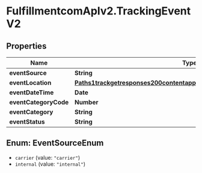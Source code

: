 # FulfillmentcomApIv2.TrackingEventV2

## Properties
Name | Type | Description | Notes
------------ | ------------- | ------------- | -------------
**eventSource** | **String** |  | [optional] 
**eventLocation** | [**Paths1trackgetresponses200contentapplication1jsonschemapropertiesorigin**](Paths1trackgetresponses200contentapplication1jsonschemapropertiesorigin.md) |  | [optional] 
**eventDateTime** | **Date** |  | [optional] 
**eventCategoryCode** | **Number** |  | [optional] 
**eventCategory** | **String** |  | [optional] 
**eventStatus** | **String** |  | [optional] 

<a name="EventSourceEnum"></a>
## Enum: EventSourceEnum

* `carrier` (value: `"carrier"`)
* `internal` (value: `"internal"`)

